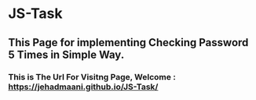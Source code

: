 # JS-Task
## This Page for implementing Checking Password 5 Times in Simple Way.

### This is The Url For Visitng Page, Welcome  : https://jehadmaani.github.io/JS-Task/
